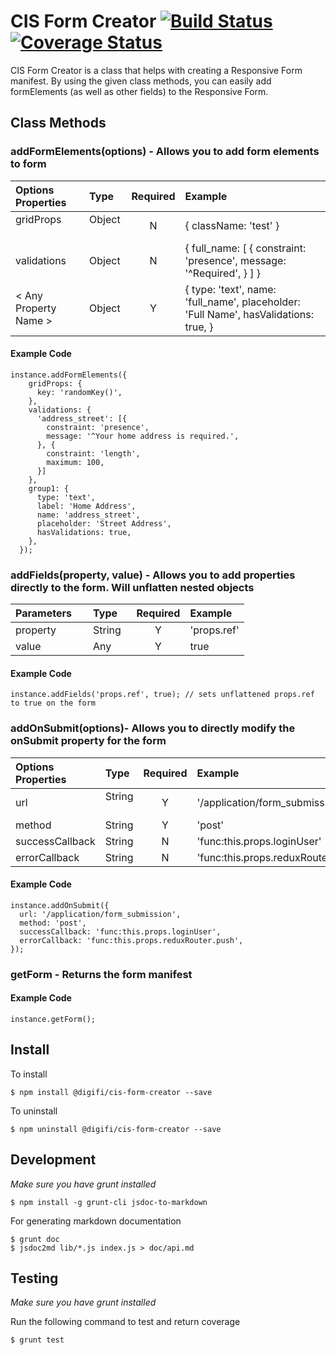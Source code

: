 # CIS Form Creator [![Build Status](https://travis-ci.com/digifi-io/cis-form-creator.svg?token=9kgbbUSsk8imu8BH81zS&branch=master)](https://travis-ci.com/digifi-io/cis-form-creator) [![Coverage Status](https://coveralls.io/repos/github/digifi-io/cis-form-creator/badge.svg?branch=master&t=XpIOLM)](https://coveralls.io/github/digifi-io/cis-form-creator?branch=master)


CIS Form Creator is a class that helps with creating a Responsive Form manifest. By using the given class methods, you can easily add formElements (as well as other fields) to the Responsive Form.

## Class Methods
### addFormElements(options) - Allows you to add form elements to form
  
Options Properties   | Type      | Required | Example 
:---                 | :---      | :---:    | :---  
gridProps            | Object    |    N     | { className: 'test' }
validations          | Object    |    N     | { full_name: [ { constraint: 'presence', message: '^Required', } ] }
< Any Property Name >| Object    |    Y     | { type: 'text', name: 'full_name', placeholder: 'Full Name', hasValidations: true, }

#### Example Code
```   
instance.addFormElements({
    gridProps: {
      key: 'randomKey()',
    },
    validations: {
      'address_street': [{
        constraint: 'presence',
        message: '^Your home address is required.',
      }, {
        constraint: 'length',
        maximum: 100,
      }]
    },
    group1: {
      type: 'text',
      label: 'Home Address',
      name: 'address_street',
      placeholder: 'Street Address',
      hasValidations: true,
    },
  });
 ```
  
### addFields(property, value) - Allows you to add properties directly to the form. Will unflatten nested objects
  
Parameters           | Type      | Required | Example 
:---                 | :---      | :---:    | :---  
property             | String    |    Y     | 'props.ref'
value                | Any       |    Y     | true

#### Example Code
```   
instance.addFields('props.ref', true); // sets unflattened props.ref to true on the form
 ```
 
### addOnSubmit(options)- Allows you to directly modify the onSubmit property for the form

Options Properties   | Type      | Required | Example 
:---                 | :---      | :---:    | :---  
url            | String    |    Y     | '/application/form_submission'
method         | String    |    Y     | 'post'
successCallback| String    |    N     | 'func:this.props.loginUser'
errorCallback  | String    |    N     | 'func:this.props.reduxRouter.push'

#### Example Code
```   
instance.addOnSubmit({ 
  url: '/application/form_submission', 
  method: 'post', 
  successCallback: 'func:this.props.loginUser', 
  errorCallback: 'func:this.props.reduxRouter.push', 
});
```

### getForm - Returns the form manifest

#### Example Code
```   
instance.getForm();
 ```
 
## Install

To install

`$ npm install @digifi/cis-form-creator --save`

To uninstall

`$ npm uninstall @digifi/cis-form-creator --save`

## Development
*Make sure you have grunt installed*

`$ npm install -g grunt-cli jsdoc-to-markdown`

For generating markdown documentation

```
$ grunt doc
$ jsdoc2md lib/*.js index.js > doc/api.md
```

## Testing

*Make sure you have grunt installed*

Run the following command to test and return coverage

`$ grunt test`

